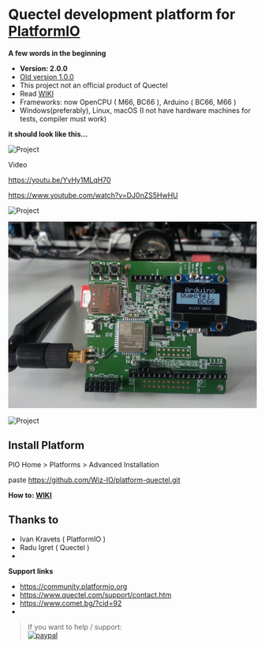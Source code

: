 # Quectel development platform for [PlatformIO](http://platformio.org)

**A few words in the beginning**
* **Version: 2.0.0**
* [Old version 1.0.0](https://github.com/Wiz-IO/LIB/blob/master/platformio-quectel-100.zip)
* This project not an official product of Quectel 
* Read [WIKI](https://github.com/Wiz-IO/platform-quectel/wiki/PLATFORM-QUECTEL)
* Frameworks: now OpenCPU ( M66, BC66 ), Arduino ( BC66, M66 ) 
* Windows(preferably), Linux, macOS (I not have hardware machines for tests, compiler must work)



**it should look like this...**

![Project](https://raw.githubusercontent.com/Wiz-IO/platform-opencpu/master/platform.png) 

Video

https://youtu.be/YvHy1MLqH70

https://www.youtube.com/watch?v=DJ0nZS5HwHU

![Project](https://raw.githubusercontent.com/Wiz-IO/platform-opencpu/master/boards.png) 

![Project](https://raw.githubusercontent.com/Wiz-IO/LIB/master/images/bc66-oled.jpg) 

![Project](https://raw.githubusercontent.com/Wiz-IO/platform-opencpu/master/on_linux.png) 

## Install Platform

PIO Home > Platforms > Advanced Installation 

paste https://github.com/Wiz-IO/platform-quectel.git

**How to: [WIKI](https://github.com/Wiz-IO/platform-quectel/wiki/PLATFORM-QUECTEL)**

## Thanks to

* Ivan Kravets ( PlatformIO )
* Radu Igret ( Quectel )
*

**Support links**

* https://community.platformio.org
* https://www.quectel.com/support/contact.htm
* https://www.comet.bg/?cid=92
* 

>If you want to help / support:   
[![paypal](https://www.paypalobjects.com/en_US/i/btn/btn_donate_SM.gif)](https://www.paypal.com/cgi-bin/webscr?cmd=_s-xclick&hosted_button_id=ESUP9LCZMZTD6)
